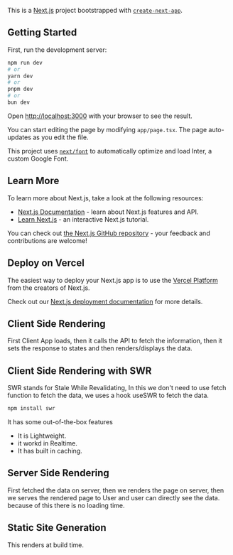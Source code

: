 This is a [Next.js](https://nextjs.org/) project bootstrapped with [`create-next-app`](https://github.com/vercel/next.js/tree/canary/packages/create-next-app).

## Getting Started

First, run the development server:

```bash
npm run dev
# or
yarn dev
# or
pnpm dev
# or
bun dev
```

Open [http://localhost:3000](http://localhost:3000) with your browser to see the result.

You can start editing the page by modifying `app/page.tsx`. The page auto-updates as you edit the file.

This project uses [`next/font`](https://nextjs.org/docs/basic-features/font-optimization) to automatically optimize and load Inter, a custom Google Font.

## Learn More

To learn more about Next.js, take a look at the following resources:

- [Next.js Documentation](https://nextjs.org/docs) - learn about Next.js features and API.
- [Learn Next.js](https://nextjs.org/learn) - an interactive Next.js tutorial.

You can check out [the Next.js GitHub repository](https://github.com/vercel/next.js/) - your feedback and contributions are welcome!

## Deploy on Vercel

The easiest way to deploy your Next.js app is to use the [Vercel Platform](https://vercel.com/new?utm_medium=default-template&filter=next.js&utm_source=create-next-app&utm_campaign=create-next-app-readme) from the creators of Next.js.

Check out our [Next.js deployment documentation](https://nextjs.org/docs/deployment) for more details.


## Client Side Rendering

First Client App loads, then it calls the API to fetch the information, then it sets the response to states and then renders/displays the data.

## Client Side Rendering with SWR

SWR stands for Stale While Revalidating, In this we don't need to use fetch function to fetch the data, we uses a hook useSWR to fetch the data.

```bash
npm install swr
```

It has some out-of-the-box features
- It is Lightweight.
- it workd in Realtime.
- It has built in caching.

## Server Side Rendering

First fetched the data on server, then we renders the page on server, then we serves the rendered page to User and user can directly see the data. because of this there is no loading time.

## Static Site Generation

This renders at build time.